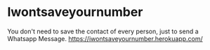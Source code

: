 # Iwontsaveyournumber
You don't need to save the contact of every person, just to send a Whatsapp Message.
https://iwontsaveyournumber.herokuapp.com/
